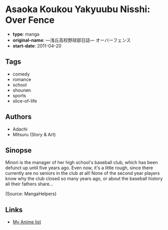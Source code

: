 # Asaoka Koukou Yakyuubu Nisshi: Over Fence

-   **type**: manga
-   **original-name**: ―浅丘高校野球部日誌― オーバーフェンス
-   **start-date**: 2011-04-20

## Tags

-   comedy
-   romance
-   school
-   shounen
-   sports
-   slice-of-life

## Authors

-   Adachi
-   Mitsuru (Story & Art)

## Sinopse

Minori is the manager of her high school's baseball club, which has been defunct up until five years ago. Even now, it's a little rough, since there currently are no seniors in the club at all! None of the second year players know why the club closed so many years ago, or about the baseball history all their fathers share...

(Source: MangaHelpers)

## Links

-   [My Anime list](https://myanimelist.net/manga/25455/Asaoka_Koukou_Yakyuubu_Nisshi__Over_Fence)
